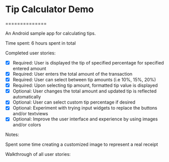 # Tip Calculator Demo
==============

An Android sample app for calculating tips.

Time spent: 6 hours spent in total

Completed user stories:

 * [x] Required: User is displayed the tip of specified percentage for specified entered amount
 * [x] Required: User enters the total amount of the transaction
 * [x] Required: User can select between tip amounts (i.e 10%, 15%, 20%)
 * [x] Required: Upon selecting tip amount, formatted tip value is displayed
 * [x] Optional: User changes the total amount and updated tip is reflected automatically
 * [x] Optional: User can select custom tip percentage if desired
 * [x] Optional: Experiment with trying input widgets to replace the buttons and/or textviews
 * [x] Optional: Improve the user interface and experience by using images and/or colors

Notes:

Spent some time creating a customized image to represent a real receipt

Walkthrough of all user stories:

<gif>
